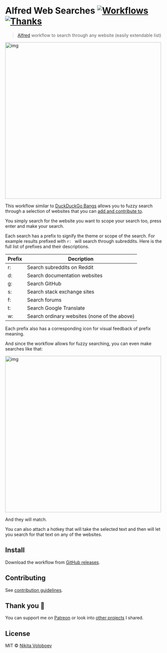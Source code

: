 # Alfred Web Searches [![Workflows](https://img.shields.io/badge/More%20Workflows-🎩-purple.svg)](https://github.com/learn-anything/alfred-workflows#readme) [![Thanks](https://img.shields.io/badge/Say%20Thanks-💗-ff69b4.svg)](https://www.patreon.com/nikitavoloboev)
> [Alfred](https://www.alfredapp.com/) workflow to search through any website (easily extendable list)

<img src="https://i.imgur.com/YD27YyV.png" width="500" alt="img">

This workflow similar to [DuckDuckGo Bangs](https://duckduckgo.com/bang?) allows you to fuzzy search through a selection of websites that you can [add and contribute to](CONTRIBUTING.md#readme).

You simply search for the website you want to scope your search too, press enter and make your search.

Each search has a prefix to signify the theme or scope of the search. For example results prefixed with `r: ` will search through subreddits. Here is the full list of prefixes and their descriptions.

|  Prefix |  Decription |
|---|---|
|  r: | Search subreddits on Reddit  |
|  d: | Search documentation websites |
|  g: | Search GitHub |
|  s: | Search stack exchange sites |
| f:  | Search forums |
| t:  | Search Google Translate |
| w:  | Search ordinary websites (none of the above) |

Each prefix also has a corresponding icon for visual feedback of prefix meaning.

And since the workflow allows for fuzzy searching, you can even make searches like that:

<img src="https://i.imgur.com/Rf4N6jK.png" width="500" alt="img">

And they will match.

You can also attach a hotkey that will take the selected text and then will let you search for that text on any of the websites.

## Install
Download the workflow from [GitHub releases](../../releases/latest).

## Contributing
See [contribution guidelines](CONTRIBUTING.md#readme).

## Thank you 💜
You can support me on [Patreon](https://www.patreon.com/nikitavoloboev) or look into [other projects](https://nikitavoloboev.xyz/projects) I shared.

## License
MIT © [Nikita Voloboev](https://www.nikitavoloboev.xyz)
